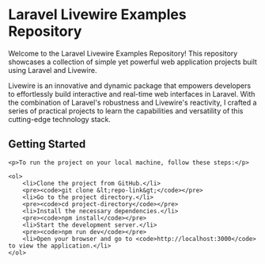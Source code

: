 <h1>Laravel Livewire Examples Repository</h1>

<p>Welcome to the Laravel Livewire Examples Repository! This repository showcases a collection of simple yet powerful web application projects built using Laravel and Livewire.</p>

<p>Livewire is an innovative and dynamic package that empowers developers to effortlessly build interactive and real-time web interfaces in Laravel. With the combination of Laravel's robustness and Livewire's reactivity, I crafted a series of practical projects to learn the capabilities and versatility of this cutting-edge technology stack.</p>

<h2>Getting Started</h2>

    <p>To run the project on your local machine, follow these steps:</p>

    <ol>
        <li>Clone the project from GitHub.</li>
        <pre><code>git clone &lt;repo-link&gt;</code></pre>
        <li>Go to the project directory.</li>
        <pre><code>cd project-directory</code></pre>
        <li>Install the necessary dependencies.</li>
        <pre><code>npm install</code></pre>
        <li>Start the development server.</li>
        <pre><code>npm run dev</code></pre>
        <li>Open your browser and go to <code>http://localhost:3000</code> to view the application.</li>
    </ol>
